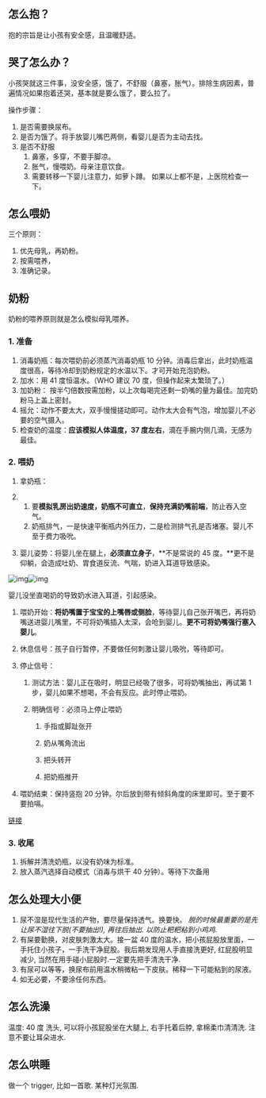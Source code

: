 
## 怎么抱？

抱的宗旨是让小孩有安全感，且温暖舒适。

## 哭了怎么办？

小孩哭就这三件事，没安全感，饿了，不舒服（鼻塞，胀气）。排除生病因素，普遍情况如果抱着还哭，基本就是要么饿了，要么拉了。

操作步骤： 

   1. 是否需要换尿布。
   2. 是否为饿了。将手放婴儿嘴巴两侧，看婴儿是否为主动去找。
   3. 是否不舒服
        1. 鼻塞，多穿，不要手脚凉。
        2. 胀气，慢喂奶。母亲注意饮食。
        3. 需要转移一下婴儿注意力，如萝卜蹲。 
        如果以上都不是，上医院检查一下。

## 怎么喂奶

三个原则：

1. 优先母乳，再奶粉。
2. 按需喂养，
3. 准确记录。

## 奶粉

奶粉的喂养原则就是怎么模拟母乳喂养。

### 1. 准备

1. 消毒奶瓶：每次喂奶前必须蒸汽消毒奶瓶 10 分钟。消毒后拿出，此时奶瓶温度很高，等待冷却到奶粉规定的水温以下。才可开始充泡奶粉。
2. 加水：用 41 度恒温水。（WHO 建议 70 度，但操作起来太繁琐了。）
3. 加奶粉： 按半勺倍数按需加粉，以上次每喝完还剩一奶嘴的量为最佳。加完奶粉马上盖上密封。
4. 摇允：动作不要太大，双手慢慢搓动即可。动作太大会有气泡，增加婴儿不必要的空气摄入。
5. 检查奶的温度：**应该模拟人体温度，37 度左右**，滴在手腕内侧几滴，无感为最佳。

### 2. 喂奶

1. 拿奶瓶：

1. 1. 要**模拟乳房出奶速度，奶瓶不可直立**，**保持充满奶嘴前端**，防止吞入空气。
   2. 奶瓶排气，一是快速平衡瓶内外压力，二是检测排气孔是否堵塞。婴儿不至于费力吸吮。

1. 婴儿姿势：将婴儿坐在腿上，**必须直立身子**，**不是常说的 45 度。**更不是仰躺，会造成吐奶、胃食道反流、气喘，奶进入耳道导致感染。

![img](https://md4zk.oss-cn-beijing.aliyuncs.com/uPic/1661524589318-256d56f1-f891-4475-90cd-77c47a69f241.png)![img](https://md4zk.oss-cn-beijing.aliyuncs.com/uPic/1661524589318-1708f06a-de68-49c1-a781-69c675b016e9.png)

婴儿没坐直喝奶的导致奶水进入耳道，引起感染。

1. 喂奶开始：**将奶嘴置于宝宝的上嘴唇或侧脸**，等待婴儿自己张开嘴巴，再将奶嘴送进婴儿嘴里，不可将奶嘴插入太深，会呛到婴儿。**更不可将奶嘴强行塞入婴儿**。

2. 休息信号：孩子自行暂停，不要做任何刺激让婴儿吸吮，等待即可。

3. 停止信号：

   1. 测试方法：婴儿正在吸时，明显已经吸了很多，可将奶嘴抽出，再试第 1 步，婴儿如果不想喝，不会有反应。此时停止喂奶。

   2. 明确信号：必须马上停止喂奶

      1. 手指或脚趾张开


      1. 奶从嘴角流出
      1. 把头转开
      1. 把奶瓶推开

4. 喂奶结束：保持竖抱 20 分钟。尔后放到带有倾斜角度的床里即可。至于要不要拍嗝。

[链接](https://vdn3.vzuu.com/HD/2df049c4-0cfd-11eb-bf8d-62556ec703b2.mp4?disable_local_cache=1&bu=http-da4bec50&c=avc.0.0&f=mp4&expiration=1661528281&auth_key=1661528281-0-0-b0bef3e6fb43376051d3b355cda709e1&v=tx&pu=da4bec50)

### 3. 收尾

1. 拆解并清洗奶瓶，以没有奶味为标准。
2. 放入蒸汽选择自动模式（消毒与烘干 40 分钟）。等待下次备用

 

## 怎么处理大小便
1. 尿不湿是现代生活的产物，要尽量保持透气。换要快。 *脱的时候最重要的是先让尿不湿往下脱(不要抽出!), 再往后抽出. 以防止粑粑粘到小鸡鸡*. 
2. 有屎要勤换，对皮肤刺激太大。接一盆 40 度的温水，把小孩屁股放里面，一手托住小孩子，一手洗干净屁股。我后期发现用人手直接洗更好, 红屁股明显减少, 当然在用手碰小屁股时.一定要先把手清洗干净.
3. 有尿可以等等，换尿布前用温水稍微粘一下皮肤。稀释一下可能粘到的尿液。
3. 如无必要，不要涂任何东西。

## 怎么洗澡
温度: 40 度
洗头, 可以将小孩屁股坐在大腿上, 右手托着后脖, 拿棉柔巾清清洗. 注意不要让耳朵进水.


## 怎么哄睡
做一个 trigger, 比如一首歌. 某种灯光氛围. 
